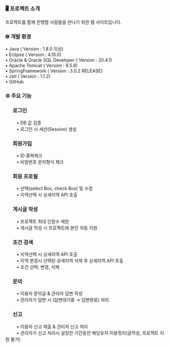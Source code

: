 ### 🖥️ 프로젝트 소개
프로젝트를 함께 진행할 사람들을 만나기 위한 웹 사이트입니다.

### 🌐 개발 환경
• Java ( Version : 1.8.0 이상)</br>
• Eclipse ( Version : 4.15.0)</br>
• Oracle & Oracle SQL Developer ( Version : 20.4.1)</br>
• Apache Tomcat ( Version : 8.5.8)</br>
• SpringFramework ( Version : 3.0.2 RELEASE)</br>
• Jstl ( Version : 1.1.2)</br>
• GitHub </br>

### ⚙️ 주요 기능
### &nbsp;&nbsp;&nbsp;&nbsp;&nbsp; 로그인
&nbsp;&nbsp;&nbsp;&nbsp;&nbsp;&nbsp;&nbsp;&nbsp; • DB 값 검증</br>
&nbsp;&nbsp;&nbsp;&nbsp;&nbsp;&nbsp;&nbsp;&nbsp; • 로그인 시 세션(Session) 생성</br>
### &nbsp;&nbsp;&nbsp;&nbsp;&nbsp; 회원가입
&nbsp;&nbsp;&nbsp;&nbsp;&nbsp;&nbsp;&nbsp;&nbsp; • ID 중복체크</br>
&nbsp;&nbsp;&nbsp;&nbsp;&nbsp;&nbsp;&nbsp;&nbsp; • 비밀번호 문자형식 체크</br>
### &nbsp;&nbsp;&nbsp;&nbsp;&nbsp; 회원 프로필
&nbsp;&nbsp;&nbsp;&nbsp;&nbsp;&nbsp;&nbsp;&nbsp; • 선택(select Box, check Box) 및 수정</br>
&nbsp;&nbsp;&nbsp;&nbsp;&nbsp;&nbsp;&nbsp;&nbsp; • 지역선택 시 상세지역 API 호출</br>
### &nbsp;&nbsp;&nbsp;&nbsp;&nbsp; 게시글 작성
&nbsp;&nbsp;&nbsp;&nbsp;&nbsp;&nbsp;&nbsp;&nbsp; • 프로젝트 최대 인원수 제한</br>
&nbsp;&nbsp;&nbsp;&nbsp;&nbsp;&nbsp;&nbsp;&nbsp; • 게시글 작성 시 프로젝트에 본인 자동 지원</br>
### &nbsp;&nbsp;&nbsp;&nbsp;&nbsp; 조건 검색
&nbsp;&nbsp;&nbsp;&nbsp;&nbsp;&nbsp;&nbsp;&nbsp; • 지역선택 시 상세지역 API 호출</br>
&nbsp;&nbsp;&nbsp;&nbsp;&nbsp;&nbsp;&nbsp;&nbsp; • 지역 변경시 선택된 상세지역 삭제 후 상세지역 API 호출</br>
&nbsp;&nbsp;&nbsp;&nbsp;&nbsp;&nbsp;&nbsp;&nbsp; • 조건 선택, 변경, 삭제</br>
### &nbsp;&nbsp;&nbsp;&nbsp;&nbsp; 문의
&nbsp;&nbsp;&nbsp;&nbsp;&nbsp;&nbsp;&nbsp;&nbsp; • 이용자 문의글 & 관리자 답변 작성</br>
&nbsp;&nbsp;&nbsp;&nbsp;&nbsp;&nbsp;&nbsp;&nbsp; • 관리자가 답변 시 (답변대기중 → 답변완료) 처리</br>
### &nbsp;&nbsp;&nbsp;&nbsp;&nbsp; 신고
&nbsp;&nbsp;&nbsp;&nbsp;&nbsp;&nbsp;&nbsp;&nbsp; • 이용자 신고 제출 & 관리자 신고 처리</br>
&nbsp;&nbsp;&nbsp;&nbsp;&nbsp;&nbsp;&nbsp;&nbsp; • 관리자가 신고 처리시 설정한 기간동안 해당유저 이용정지(글작성, 프로젝트 지원 불가)</br>


